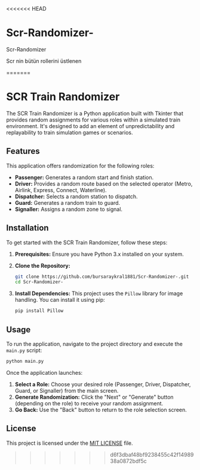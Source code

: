 <<<<<<< HEAD
# Scr-Randomizer-

Scr-Randomizer



Scr nin bütün rollerini üstlenen

=======
# SCR Train Randomizer

The SCR Train Randomizer is a Python application built with Tkinter that provides random assignments for various roles within a simulated train environment. It's designed to add an element of unpredictability and replayability to train simulation games or scenarios.

## Features

This application offers randomization for the following roles:

*   **Passenger:** Generates a random start and finish station.
*   **Driver:** Provides a random route based on the selected operator (Metro, Airlink, Express, Connect, Waterline).
*   **Dispatcher:** Selects a random station to dispatch.
*   **Guard:** Generates a random train to guard.
*   **Signaller:** Assigns a random zone to signal.

## Installation

To get started with the SCR Train Randomizer, follow these steps:

1.  **Prerequisites:** Ensure you have Python 3.x installed on your system.

2.  **Clone the Repository:**
    ```bash
    git clone https://github.com/bursaraykral1881/Scr-Randomizer-.git
    cd Scr-Randomizer-
    ```

3.  **Install Dependencies:**
    This project uses the `Pillow` library for image handling. You can install it using pip:
    ```bash
    pip install Pillow
    ```

## Usage

To run the application, navigate to the project directory and execute the `main.py` script:

```bash
python main.py
```

Once the application launches:

1.  **Select a Role:** Choose your desired role (Passenger, Driver, Dispatcher, Guard, or Signaller) from the main screen.
2.  **Generate Randomization:** Click the "Next" or "Generate" button (depending on the role) to receive your random assignment.
3.  **Go Back:** Use the "Back" button to return to the role selection screen.



## License

This project is licensed under the [MIT LICENSE](https://github.com/bursaraykral1881/Scr-Randomizer-/blob/main/LICENSE) file.
>>>>>>> d6f3dbaf48bf9238455c42f1498938a0872bdf5c
